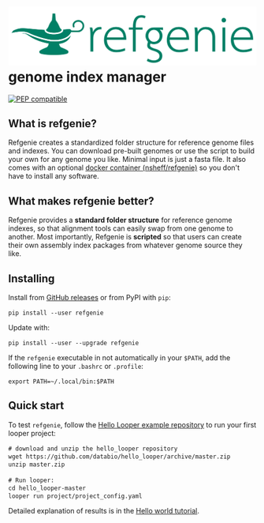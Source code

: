 # <img src="img/refgenie_logo.svg" class="img-header"> genome index manager

[![PEP compatible](http://pepkit.github.io/img/PEP-compatible-green.svg)](http://pepkit.github.io)

## What is refgenie?

Refgenie creates a standardized folder structure for reference genome files and indexes. You can download pre-built genomes or use the script to build your own for any genome you like. Minimal input is just a fasta file. It also comes with an optional [docker container (nsheff/refgenie)](https://hub.docker.com/r/nsheff/refgenie/) so you don't have to install any software.

## What makes refgenie better?

Refgenie provides a **standard folder structure** for reference genome indexes, so that alignment tools can easily swap from one genome to another. Most importantly, Refgenie is **scripted** so that users can create their own assembly index packages from whatever genome source they like.

## Installing

Install from [GitHub releases](https://github.com/databio/refgenie/releases) or from PyPI with `pip`:


```console
pip install --user refgenie
```

Update with:

```console
pip install --user --upgrade refgenie
```

If the `refgenie` executable in not automatically in your `$PATH`, add the following line to your `.bashrc` or `.profile`:

```console
export PATH=~/.local/bin:$PATH
```

## Quick start

To test `refgenie`, follow the [Hello Looper example repository](https://github.com/databio/hello_looper) to run your first looper project:


```console
# download and unzip the hello_looper repository
wget https://github.com/databio/hello_looper/archive/master.zip
unzip master.zip

# Run looper:
cd hello_looper-master
looper run project/project_config.yaml
```

Detailed explanation of results is in the [Hello world tutorial](hello-world.md).
